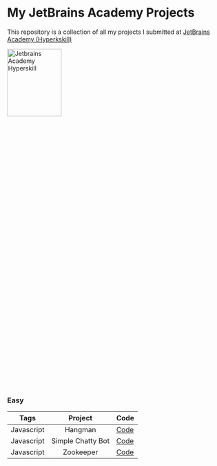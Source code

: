 # My JetBrains Academy Projects
This repository is a collection of all my projects I submitted at [JetBrains Academy (Hyperkskill)](https://hyperskill.org/)

<a href="https://hyperskill.org/"><img src="https://priyadogra.com/wp-content/uploads/2021/01/preview.png" alt="Jetbrains Academy Hyperskill" width="50%" height="20%"></a>

### Easy

| Tags | Project | Code |
| ----- | :------: | ----- |
| Javascript | Hangman | [Code](https://github.com/LOsioChico/hyperskill-jetbrains/tree/main/Hangman) |
| Javascript | Simple Chatty Bot | [Code](https://github.com/LOsioChico/Jetbrains-Academy-Hyperksill/tree/main/Simple%20Chatty%20Bot) |
| Javascript | Zookeeper | [Code](https://github.com/LOsioChico/Jetbrains-Academy-Hyperksill/tree/main/Zookeeper) |


